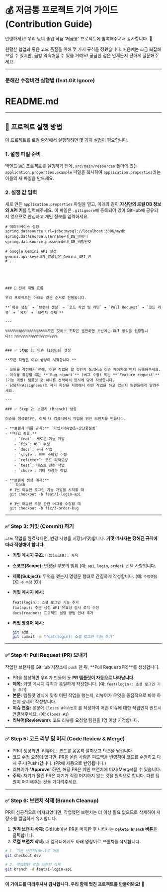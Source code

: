 # 💰 저금통 프로젝트 기여 가이드 (Contribution Guide)

안녕하세요! 우리 팀의 졸업 작품 '저금통' 프로젝트에 참여해주셔서 감사합니다. 🎉

원활한 협업과 좋은 코드 품질을 위해 몇 가지 규칙을 정했습니다. 처음에는 조금 복잡해 보일 수 있지만, 금방 익숙해질 수 있을 거예요! 궁금한 점은 언제든지 편하게 질문해주세요.

---
### 문해찬 수정버전 실행법 (feat.Git Ignore)

# README.md

---

## 🚀 프로젝트 실행 방법

이 프로젝트를 로컬 환경에서 실행하려면 몇 가지 설정이 필요합니다.

### 1. 설정 파일 준비

백엔드(`BE`) 프로젝트를 실행하기 전에, `src/main/resources` 폴더에 있는 `application.properties.example` 파일을 복사하여 `application.properties`라는 이름의 새 파일을 만드세요.

### 2. 설정 값 입력

새로 만든 `application.properties` 파일을 열고, 아래와 같이 **자신만의 로컬 DB 정보와 API 키**를 입력해주세요. 이 파일은 `.gitignore`에 등록되어 있어 GitHub에 공유되지 않으므로 안심하고 개인 정보를 입력하세요.

```properties
# 데이터베이스 설정
spring.datasource.url=jdbc:mysql://localhost:3306/mydb
spring.datasource.username=내_DB_아이디
spring.datasource.password=내_DB_비밀번호

# Google Gemini API 설정
gemini.api-key=내가_발급받은_Gemini_API_키
# ...





### 📌 전체 개발 흐름

우리 프로젝트는 아래와 같은 순서로 진행됩니다.

**`이슈 생성` ➔ `브랜치 생성` ➔ `코드 작업 및 커밋` ➔ `Pull Request` ➔ `코드 리뷰` ➔ `머지` ➔ `브랜치 삭제`**

---

%%%%%%%%%%%%%%%%%%%모든 깃허브 조작은 웬만하면 초반에는 GUI 방식을 권장합니다!!!%%%%%%%%%%%%%%%%%%%


### ✅ Step 1: 이슈 (Issue) 생성

**모든 작업은 이슈 생성이 시작합니다.**

- 코드를 작성하기 전에, 어떤 작업을 할 것인지 GitHub 이슈 페이지에 먼저 등록해주세요.
- 이슈를 작성할 때는 **`Bug report`** (버그 수정) 또는 **`Feature request`** (기능 개발) 템플릿 중 하나를 선택해서 양식에 맞게 작성합니다.
- 담당자(Assignees)로 자기 자신을 지정해서 어떤 작업을 하고 있는지 팀원들에게 알려주세요.

---

### ✅ Step 2: 브랜치 (Branch) 생성

이슈를 생성했다면, 이제 내 컴퓨터에서 작업을 위한 브랜치를 만듭니다.

- **브랜치 이름 규칙:** `타입/이슈번호-간단한설명`
- **타입 종류:**
    - `feat`: 새로운 기능 개발
    - `fix`: 버그 수정
    - `docs`: 문서 작업
    - `style`: 코드 스타일 수정
    - `refactor`: 코드 리팩토링
    - `test`: 테스트 관련 작업
    - `chore`: 기타 자잘한 작업

- **브랜치 생성 예시:**
  ```bash
  # 1번 이슈인 로그인 기능 개발을 시작할 때
  git checkout -b feat/1-login-api

  # 3번 이슈인 주문 관련 버그를 수정할 때
  git checkout -b fix/3-order-bug
  ```

---

### ✅ Step 3: 커밋 (Commit) 하기

코드 작업을 완료했다면, 변경 사항을 저장(커밋)합니다. **커밋 메시지는 정해진 규칙에 따라 작성해야 합니다.**

- **커밋 메시지 구조:** `타입(스코프): 제목`
- **스코프(Scope):** 변경된 부분의 범위 (예: `api`, `login`, `order`). 선택 사항입니다.
- **제목(Subject):** 무엇을 했는지 명령문 형태로 간결하게 작성합니다. (예: `수정했음` (X) → `수정` (O))

- **커밋 메시지 예시:**
  ```
  feat(login): 소셜 로그인 기능 추가
  fix(api): 주문 생성 API 유효성 검사 로직 수정
  docs(readme): 프로젝트 실행 방법 안내 추가
  ```

- **커밋 명령어 예시:**
  ```bash
  git add .
  git commit -m "feat(login): 소셜 로그인 기능 추가"
  ```

---

### ✅ Step 4: Pull Request (PR) 보내기

작업한 브랜치를 GitHub 저장소에 `push` 한 뒤, **Pull Request(PR)**를 생성합니다.

- PR을 생성하면 우리가 만들어 둔 **PR 템플릿이 자동으로 나타납니다.**
- **제목:** 커밋 메시지 규칙과 동일하게 작성합니다. (예: `feat(login): 소셜 로그인 기능 추가`)
- **본문:** 템플릿 양식에 맞춰 어떤 작업을 했는지, 리뷰어가 무엇을 중점적으로 봐야 하는지 상세히 작성합니다.
- **이슈 연결:** 본문에 `Closes #이슈번호` 를 작성하여 어떤 이슈에 대한 작업인지 반드시 연결해주세요. (예: `Closes #1`)
- **리뷰어(Reviewers):** 코드 리뷰를 요청할 팀원을 1명 이상 지정합니다.

---

### ✅ Step 5: 코드 리뷰 및 머지 (Code Review & Merge)

- PR이 생성되면, 리뷰어는 코드를 꼼꼼히 살펴보고 의견을 남깁니다.
- 코드 수정 요청이 있다면, PR을 올린 사람은 피드백을 반영하여 코드를 수정하고 다시 푸시(Push)합니다. (PR에 자동으로 반영됩니다.)
- 리뷰어가 **'Approve'** 하면, 해당 PR은 메인 브랜치에 머지(Merge)될 수 있습니다.
- **주의:** 자기가 올린 PR은 자기가 직접 머지하지 않는 것을 원칙으로 합니다. 다른 팀원이 머지해주는 것을 기다려주세요.

---

### ✅ Step 6: 브랜치 삭제 (Branch Cleanup)

PR이 성공적으로 머지되었다면, 작업했던 브랜치는 더 이상 필요 없으므로 삭제하여 저장소를 깔끔하게 유지합니다.

1.  **원격 브랜치 삭제:** GitHub에서 PR을 머지한 후 나타나는 **`Delete branch` 버튼**을 클릭합니다.
2.  **로컬 브랜치 삭제:** 내 컴퓨터에서도 아래 명령어로 브랜치를 삭제합니다.

   ```bash
   # 1. 기본 브랜치(dev)로 이동
   git checkout dev

   # 2. 작업했던 로컬 브랜치 삭제
   git branch -d feat/1-login-api
   ```

---

**이 가이드를 따라주셔서 감사합니다. 우리 함께 멋진 프로젝트를 만들어봐요!** 💪
